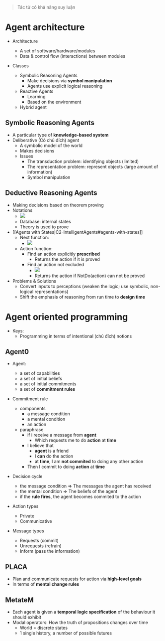 
> Tác tử có khả năng suy luận

# Agent architecture
- Architecture
    - A set of software/hardware/modules
    - Data & control flow (interactions) between modules

- Classes
    - Symbolic Reasoning Agents
        - Make decisions via **symbol manipulation**
        - Agents use explicit logical reasoning
    - Reactive Agents
        - Learning
        - Based on the environment
    - Hybrid agent

## Symbolic Reasoning Agents
- A particular type of **knowledge-based system**
- Deliberative (Có chủ đích) agent
    - A symbolic model of the world
    - Makes decisions
    - Issues
        - The transduction problem: identifying objects (limited)
        - The representation problem: represent objects (large amount of information)
        - Symbol manipulation

## Deductive Reasoning Agents
- Making decisions based on theorem proving
- Notations
    - ![](./assets/images/2021-12-20-10-31-08.png)
    - Database: internal states
    - Theory is used to prove
- [[Agents with States|C2-IntelligentAgents#agents-with-states]]
    - Next function:
        - ![](./assets/images/2021-12-20-10-32-42.png)
    - Action function:
        - Find an action explicitly **prescribed**
            - Returns the action if it is proved
        - Find an action not excluded
            - ![](./assets/images/2021-12-20-10-38-02.png)
            - Returns the action if NotDo(action) can not be proved
- Problems & Solutions
    - Convert inputs to perceptions (weaken the logic; use symbolic, non-logical representations)
    - Shift the emphasis of reasoning from run time to **design time**

# Agent oriented programming
- Keys:
    - Programming in terms of intentional (chủ đích) notions

## Agent0
- Agent:
    - a set of capabilities
    - a set of initial beliefs
    - a set of initial commitments
    - a set of **commitment rules**

- Commitment rule
    - components
        - a message condition
        - a mental condition
        - an action
    - paraphrase
        - if i receive a message from **agent** 
            - Which requests me to do **action** at **time**
        - I believe that
            - **agent** is a friend
            - I **can** do the action
            - at **time**, I am **not commited** to doing any other action
        - Then I commit to doing **action** at **time**
        

- Decision cycle
    - the message condition => The messages the agent has received
    - the mental condition => The beliefs of the agent
    - if the **rule fires**, the agent becomes commited to the action

- Action types
    - Private
    - Communicative

- Message types
    - Requests (commit)
    - Unrequests (refrain)
    - Inform (pass the information)

## PLACA
- Plan and communicate requests for action via **high-level goals**
- In terms of **mental change rules**

## MetateM
- Each agent is given a **temporal logic specification** of the behaviour it should exhibit
- Modal operators: How the truth of propositions changes over time
    - World = discrete states
    - 1 single history, a number of possible futures
